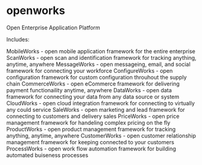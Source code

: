 openworks
=========

Open Enterprise Application Platform


Includes:

MobileWorks - open mobile application framework for the entire enterprise
ScanWorks - open scan and identification framework for tracking anything, anytime, anywhere
MessageWorks - open messageing, email, and social framework for connecting your workforce
ConfigureWorks - open configuration framework for custom configuration throuhout the supply chain
CommerceWorks - open eCommerce framework for delivering payment functionaility anytime, anywhere
DataWorks - open data framework for connecting your data from any data source or system
CloudWorks - open cloud integration framework for connecting to virtually any could service
SaleWorks - open marketing and lead framework for connecting to customers and delivery sales
PriceWorks - open price management framework for handeling complex pricing on the fly
ProductWorks - open product management framework for tracking anything, anytime, anywhere
CustomerWorks - open customer relationship management framework for keeping connected to your customers
ProcessWorks - open work flow automation framework for building automated buiseness processes
